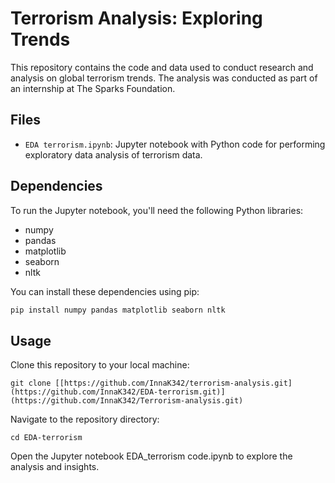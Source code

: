# Terrorism Analysis: Exploring Trends

This repository contains the code and data used to conduct research and analysis on global terrorism trends. The analysis was conducted as part of an internship at The Sparks Foundation.

## Files

- `EDA terrorism.ipynb`: Jupyter notebook with Python code for performing exploratory data analysis of terrorism data.

## Dependencies

To run the Jupyter notebook, you'll need the following Python libraries:

- numpy
- pandas
- matplotlib
- seaborn
- nltk

You can install these dependencies using pip:

```bash
pip install numpy pandas matplotlib seaborn nltk
```

## Usage
Clone this repository to your local machine:
```
git clone [[https://github.com/InnaK342/terrorism-analysis.git](https://github.com/InnaK342/EDA-terrorism.git)](https://github.com/InnaK342/Terrorism-analysis.git)
```

Navigate to the repository directory:
```
cd EDA-terrorism
```

Open the Jupyter notebook EDA_terrorism code.ipynb to explore the analysis and insights.
